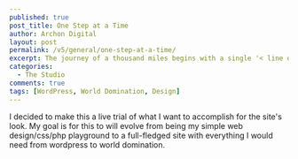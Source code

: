 ```yaml
---
published: true
post_title: One Step at a Time
author: Archon Digital
layout: post
permalink: /v5/general/one-step-at-a-time/
excerpt: The journey of a thousand miles begins with a single '< line of html >'...
categories:
  - The Studio
comments: true
tags: [WordPress, World Domination, Design]
---
```

I decided to make this a live trial of what I want to accomplish for the site's look. My goal is for this to will evolve from being my simple web design/css/php playground to a full-fledged site with everything I would need from wordpress to world domination.